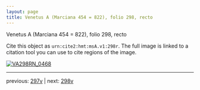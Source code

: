 ```yaml
---
layout: page
title: Venetus A (Marciana 454 = 822), folio 298, recto
---
```


Venetus A (Marciana 454 = 822), folio 298, recto

Cite this object as `urn:cite2:hmt:msA.v1:298r`.  The full image is linked to a citation tool you can use to cite regions of the image.

[![VA298RN_0468](http://www.homermultitext.org/iipsrv?IIIF=/project/homer/pyramidal/deepzoom/hmt/vaimg/2017a/VA298RN_0468.tif/full/800,/0/default.jpg)](http://www.homermultitext.org/ict2/?urn=urn:cite2:hmt:vaimg.2017a:VA298RN_0468) 

---

previous:  [297v](../297v/) | next: [298v](../298v/)